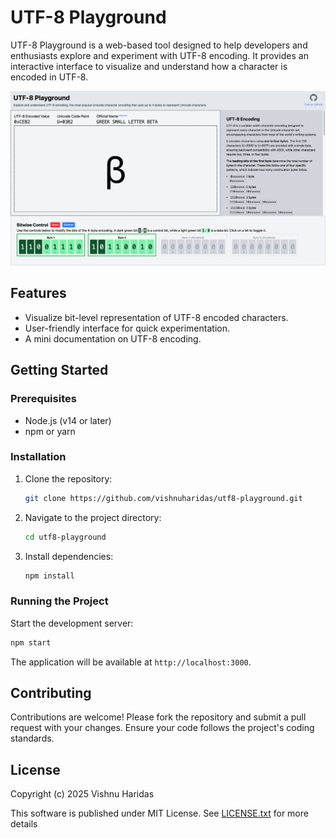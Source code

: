 # UTF-8 Playground

UTF-8 Playground is a web-based tool designed to help developers and enthusiasts explore and experiment with UTF-8 encoding. It provides an interactive interface to visualize and understand how a character is encoded in UTF-8.

![screenshot](media/screenshot.png)

## Features

- Visualize bit-level representation of UTF-8 encoded characters.
- User-friendly interface for quick experimentation.
- A mini documentation on UTF-8 encoding.

## Getting Started

### Prerequisites

- Node.js (v14 or later)
- npm or yarn

### Installation

1. Clone the repository:
    ```bash
    git clone https://github.com/vishnuharidas/utf8-playground.git
    ```
2. Navigate to the project directory:
    ```bash
    cd utf8-playground
    ```
3. Install dependencies:
    ```bash
    npm install
    ```

### Running the Project

Start the development server:
```bash
npm start
```
The application will be available at `http://localhost:3000`.

## Contributing

Contributions are welcome! Please fork the repository and submit a pull request with your changes. Ensure your code follows the project's coding standards.

## License

Copyright (c) 2025 Vishnu Haridas

This software is published under MIT License. See [LICENSE.txt](LICENSE.txt) for more details